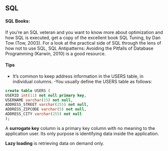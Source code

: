 ## SQL

#### SQL Books:
If you’re an SQL veteran and you want to know more about optimization and how SQL is executed, get a copy of the excellent book SQL Tuning, by Dan Tow (Tow,
2003). For a look at the practical side of SQL through the lens of how not to use SQL, SQL Antipatterns: Avoiding the Pitfalls of Database Programming (Karwin, 2010) is a good
resource.

#### Tips
- It’s common to keep address information in the USERS table, in individual columns.
-You usually define the USERS table as follows:
```sql
create table USERS (
USERID int(11) not null primary key,
USERNAME varchar(15) not null,
ADDRESS_STREET varchar(255) not null,
ADDRESS_ZIPCODE varchar(5) not null,
ADDRESS_CITY varchar(255) not null
);
```

A **surrogate key** column is a primary key column with no meaning to the application user. Its only purpose is identifying data inside the application.

**Lazy loading** is retrieving data on demand only.
